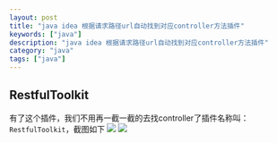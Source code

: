 ```yaml
---
layout: post
title: "java idea 根据请求路径url自动找到对应controller方法插件"
keywords: ["java"]
description: "java idea 根据请求路径url自动找到对应controller方法插件"
category: "java"
tags: ["java"]
---
```


## RestfulToolkit
有了这个插件，我们不用再一截一截的去找controller了插件名称叫：`RestfulToolkit`，截图如下
![](https://img-blog.csdnimg.cn/20201229091918816.png)
![](https://img-blog.csdnimg.cn/20201229092217235.png)